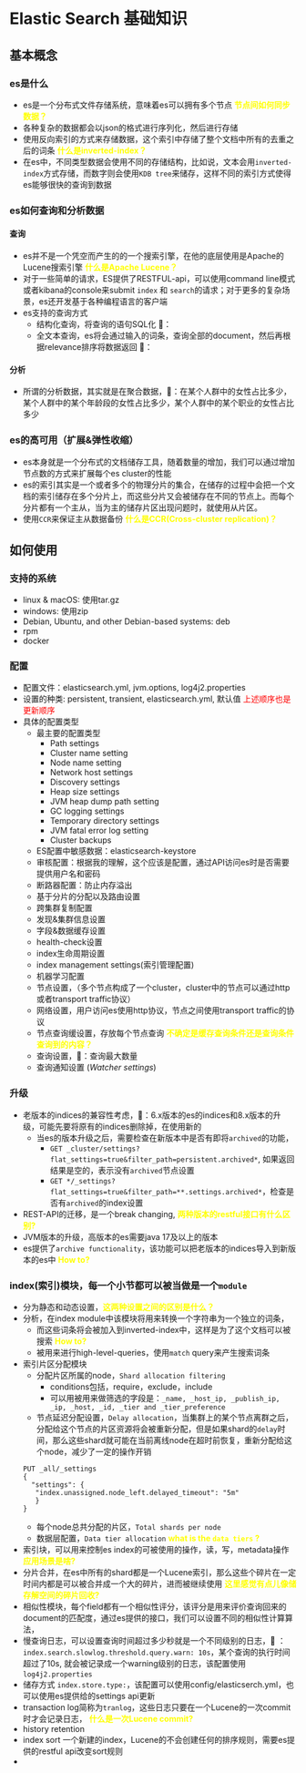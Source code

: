 # Elastic Search 基础知识

## 基本概念
### es是什么
* es是一个分布式文件存储系统，意味着es可以拥有多个节点 **<span style="color:yellow">节点间如何同步数据？</span>**
* 各种复杂的数据都会以json的格式进行序列化，然后进行存储
* 使用反向索引的方式来存储数据，这个索引中存储了整个文档中所有的去重之后的词条  **<span style="color:yellow">什么是inverted-index？</span>**
* 在es中，不同类型数据会使用不同的存储结构，比如说，文本会用`inverted-index`方式存储，而数字则会使用`KDB tree`来储存，这样不同的索引方式使得es能够很快的查询到数据
### es如何查询和分析数据
#### 查询
* es并不是一个凭空而产生的的一个搜索引擎，在他的底层使用是Apache的Lucene搜索引擎 **<span style="color:yellow">什么是Apache Lucene？</span>**
* 对于一些简单的请求，ES提供了RESTFUL-api，可以使用command line模式或者kibana的console来submit `index` 和 `search`的请求；对于更多的复杂场景，es还开发基于各种编程语言的客户端
* es支持的查询方式
  * 结构化查询，将查询的语句SQL化 🌰：
  * 全文本查询，es将会通过输入的词条，查询全部的document，然后再根据relevance排序将数据返回 🌰：
#### 分析
* 所谓的分析数据，其实就是在聚合数据，🌰：在某个人群中的女性占比多少，某个人群中的某个年龄段的女性占比多少，某个人群中的某个职业的女性占比多少
### es的高可用（扩展&弹性收缩）
* es本身就是一个分布式的文档储存工具，随着数量的增加，我们可以通过增加节点数的方式来扩展每个es cluster的性能
* es的索引其实是一个或者多个的物理分片的集合，在储存的过程中会把一个文档的索引储存在多个分片上，而这些分片又会被储存在不同的节点上。而每个分片都有一个主从，当为主的储存片区出现问题时，就使用从片区。
* 使用`CCR`来保证主从数据备份 **<span style="color:yellow">什么是CCR(Cross-cluster replication)？</span>**

## 如何使用
### 支持的系统
* linux & macOS: 使用tar.gz
* windows: 使用zip
* Debian, Ubuntu, and other Debian-based systems: deb
* rpm
* docker
### 配置
* 配置文件：elasticsearch.yml, jvm.options, log4j2.properties
* 设置的种类: persistent, transient, elasticsearch.yml, 默认值 <span style="color:red">上述顺序也是更新顺序</span>
* 具体的配置类型
  * 最主要的配置类型
    * Path settings 
    * Cluster name setting
    * Node name setting
    * Network host settings
    * Discovery settings
    * Heap size settings
    * JVM heap dump path setting
    * GC logging settings
    * Temporary directory settings
    * JVM fatal error log setting
    * Cluster backups
  * ES配置中敏感数据：elasticsearch-keystore
  * 审核配置：根据我的理解，这个应该是配置，通过API访问es时是否需要提供用户名和密码
  * 断路器配置：防止内存溢出
  * 基于分片的分配以及路由设置
  * 跨集群复制配置
  * 发现&集群信息设置
  * 字段&数据缓存设置
  * health-check设置
  * index生命周期设置
  * index management settings(索引管理配置)
  * 机器学习配置
  * 节点设置，（多个节点构成了一个cluster，cluster中的节点可以通过http或者transport traffic协议）
  * 网络设置，用户访问es使用http协议，节点之间使用transport traffic的协议
  * 节点查询缓设置，存放每个节点查询 **<span style="color:yellow">不确定是缓存查询条件还是查询条件查询到的内容？</span>**
  * 查询设置，🌰：查询最大数量
  * 查询通知设置 (*Watcher settings*)
### 升级
* 老版本的indices的兼容性考虑，🌰：6.x版本的es的indices和8.x版本的升级，可能先要将原有的indices删除掉，在使用新的
  * 当es的版本升级之后，需要检查在新版本中是否有即将`archived`的功能，
    * ```GET _cluster/settings?flat_settings=true&filter_path=persistent.archived*```, 如果返回结果是空的，表示没有`archived`节点设置
    * `GET */_settings?flat_settings=true&filter_path=**.settings.archived*`，检查是否有`archived`的index设置
* REST-API的迁移，是一个break changing, <span style="color:yellow"><strong>两种版本的restful接口有什么区别?</strong></span>
* JVM版本的升级，高版本的es需要java 17及以上的版本
* es提供了`archive functionality`，该功能可以把老版本的indices导入到新版本的es中 <strong><span style="color:yellow">How to?</strong>
### index(索引)模块，每一个小节都可以被当做是一个`module`
* 分为静态和动态设置，<strong style="color:yellow">这两种设置之间的区别是什么？</strong>
* 分析，在index module中该模块将用来转换一个字符串为一个独立的词条，
  * 而这些词条将会被加入到inverted-index中，这样是为了这个文档可以被搜索 <strong style="color:yellow">How to?</strong>
  * 被用来进行high-level-queries，使用`match` query来产生搜索词条
* 索引片区分配模块
  * 分配片区所属的node，`Shard allocation filtering`
    * conditions包括，require，exclude，include
    * 可以用被用来做筛选的字段是：`_name, _host_ip, _publish_ip, _ip, _host, _id, _tier and _tier_preference`
  * 节点延迟分配设置，`Delay allocation`，当集群上的某个节点离群之后，分配给这个节点的片区资源将会被重新分配，但是如果shard的`delay`时间，那么这些shard就可能在当前离线node在超时前恢复，重新分配给这个node，减少了一定的操作开销
   ```
   PUT _all/_settings
   {
     "settings": {
      "index.unassigned.node_left.delayed_timeout": "5m"
      }
   }
   ```
  * 每个node总共分配的片区，`Total shards per node`
  * 数据层配置，`Data tier allocation` <strong style="color:yellow">what is the `data tiers` ?</strong>
* 索引块，可以用来控制es index的可被使用的操作，读，写，metadata操作 <strong style="color:yellow">应用场景是啥?</strong>
* 分片合并，在es中所有的shard都是一个Lucene索引，那么这些个碎片在一定时间内都是可以被合并成一个大的碎片，进而被继续使用 <strong style="color:yellow">这里感觉有点儿像储存解空间的碎片回收?</strong>
* 相似性模块，每个field都有一个相似性评分，该评分是用来评价查询回来的document的匹配度，通过es提供的接口，我们可以设置不同的相似性计算算法，
* 慢查询日志，可以设置查询时间超过多少秒就是一个不同级别的日志，🌰 ：`index.search.slowlog.threshold.query.warn: 10s`，某个查询的执行时间超过了10s, 就会被记录成一个warning级别的日志，该配置使用`log4j2.properties`
* 储存方式 `index.store.type:`，该配置可以使用config/elasticserch.yml，也可以使用es提供给的settings api更新
* transaction log简称为`tranlog`，这些日志只要在一个Lucene的一次commit时才会记录日志， <strong style="color:yellow">什么是一次Lucene commit?</strong>
* history retention
* index sort 一个新建的index，Lucene的不会创建任何的排序规则，需要es提供的restful api改变sort规则
* 
